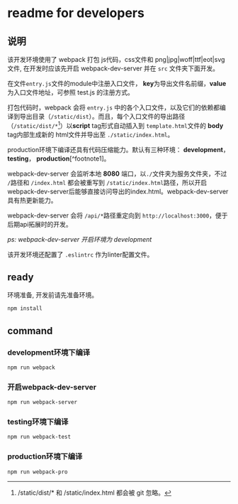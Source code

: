 # readme for developers

## 说明

该开发环境使用了 webpack 打包 js代码，css文件和 png|jpg|woff|ttf|eot|svg文件, 在开发时应该先开启 webpack-dev-server 并在 `src` 文件夹下面开发。

在文件`entry.js`文件的module中注册入口文件， **key**为导出文件名前缀，**value**为入口文件地址，可参照 test.js 的注册方式。

打包代码时，webpack 会将 `entry.js` 中的各个入口文件，以及它们的依赖都编译到导出目录（`/static/dist`）。而且，每个入口文件的导出路径（`/static/dist/*`[^footnoot2]）以**script** tag形式自动插入到 `template.html`文件的 **body** tag内部生成新的 html文件并导出至 `./static/index.html`。

production环境下编译还具有代码压缩能力。默认有三种环境： **development**，**testing**， **production**[^footnote1]。

webpack-dev-server 会监听本地 **8080** 端口，以`./`文件夹为服务文件夹，不过 `/`路径和 `/index.html` 都会被重写到 `/static/index.html`路径，所以开启webpack-dev-server后能够直接访问导出的index.html。webpack-dev-server 具有热更新能力。

webpack-dev-server 会将 `/api/*`路径重定向到 `http://localhost:3000`，便于后期api拓展时的开发。

*ps: webpack-dev-server 开启环境为 development*

该开发环境还配置了 `.eslintrc` 作为linter配置文件。


## ready

环境准备, 开发前请先准备环境。

```sh
npm install
```

## command

### development环境下编译
```sh
npm run webpack
```

### 开启webpack-dev-server
```sh
npm run webpack-server
```

### testing环境下编译
```sh
npm run webpack-test
```

### production环境下编译
```sh 
npm run webpack-pro
```


[^footnoot1]: 环境的不同只是 **NODE_ENV** 这个环境变量的值得不同, e.g. NODE_ENV=development
[^footnoot2]: /static/dist/* 和 /static/index.html 都会被 git 忽略。

